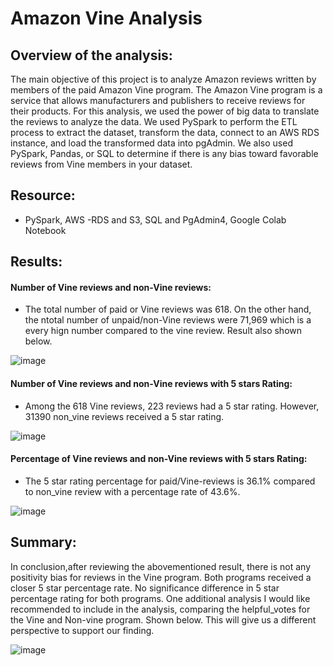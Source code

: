 # Amazon Vine Analysis

## Overview of the analysis:
The main objective of this project is to analyze Amazon reviews written by members of the paid Amazon Vine program. The Amazon Vine program is a service that allows manufacturers and publishers to receive reviews for their products. For this analysis, we used the power of big data to translate the reviews to analyze the data. We used PySpark to perform the ETL process to extract the dataset, transform the data, connect to an AWS RDS instance, and load the transformed data into pgAdmin. We also used PySpark, Pandas, or SQL to determine if there is any bias toward favorable reviews from Vine members in your dataset. 

## Resource:

* PySpark, AWS -RDS and S3, SQL and PgAdmin4, Google Colab Notebook

## Results:

#### Number of Vine reviews and non-Vine reviews:
* The total number of paid or Vine reviews was 618. On the other hand, the ntotal number of unpaid/non-Vine reviews were 71,969 which is a every hign number compared to the vine review. Result also shown below.

![image](https://user-images.githubusercontent.com/114262970/218235837-3312fd2b-72f1-4770-96e7-af9fa59cd63a.png)

#### Number of Vine reviews and non-Vine reviews with 5 stars Rating:
* Among the 618 Vine reviews, 223 reviews had a 5 star rating. However, 31390 non_vine reviews received a 5 star rating.

![image](https://user-images.githubusercontent.com/114262970/218236229-8a55686f-9a45-4b8a-b1c1-a3133b145b76.png)

#### Percentage of Vine reviews and non-Vine reviews with  5 stars Rating:
* The 5 star rating percentage for paid/Vine-reviews is 36.1% compared to non_vine review with a percentage rate of 43.6%. 

![image](https://user-images.githubusercontent.com/114262970/218237939-a4c9de44-8bc9-4dca-b009-5364e92b4722.png)

## Summary: 
In conclusion,after reviewing the abovementioned result, there is not any positivity bias for reviews in the Vine program. Both programs received a closer 5 star percentage rate. No significance difference in 5 star percentage rating for both programs. One additional analysis I would like recommended to include in the analysis, comparing the helpful_votes for the Vine and Non-vine program. Shown below. This will give us a different perspective to support our finding. 

![image](https://user-images.githubusercontent.com/114262970/218240360-9142edfa-ef40-4216-85da-b2032fd06dcc.png)
